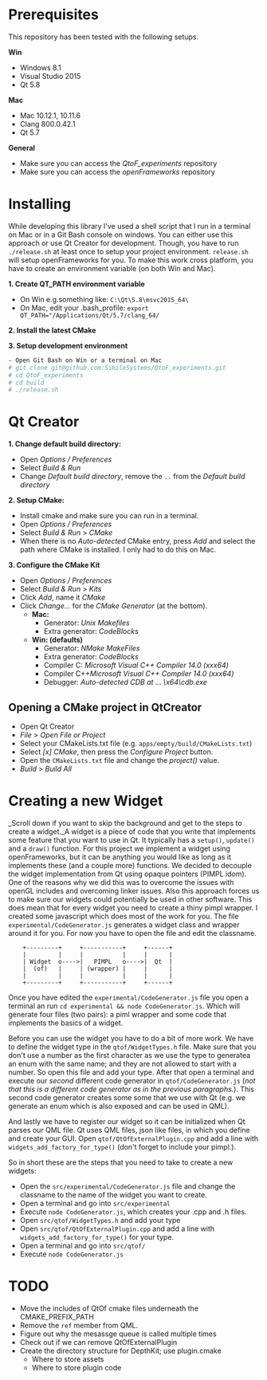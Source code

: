 # Prerequisites

This repository has been tested with the following setups.

**Win**

- Windows 8.1
- Visual Studio 2015
- Qt 5.8

**Mac**

- Mac 10.12.1, 10.11.6
- Clang 800.0.42.1
- Qt 5.7

**General**

- Make sure you can access the *QtoF_experiments* repository
- Make sure you can access the *openFrameworks* repository

# Installing

While developing this library I've used a shell script that I run in a
terminal on Mac or in a Git Bash console on windows. You can either
use this approach or use Qt Creator for development. Though, you have
to run `./release.sh` at least once to setup your project
environment. `release.sh` will setup openFrameworks for you. To make
this work cross platform, you have to create an environment variable
(on both Win and Mac).

**1. Create QT_PATH environment variable**

- On Win e.g.something like: `C:\Qt\5.8\msvc2015_64\`
- On Mac, edit your .bash_profile: `export QT_PATH="/Applications/Qt/5.7/clang_64/`

**2. Install the latest CMake**

**3. Setup development environment**

````sh
- Open Git Bash on Win or a terminal on Mac
# git clone git@github.com:SimileSystems/QtoF_experiments.git
# cd QtoF_experiments
# cd build
# ./release.sh
````

# Qt Creator

**1. Change default build directory:**

- Open _Options / Preferences_
- Select _Build & Run_
- Change _Default build directory_, remove the `..` from the _Default build directory_

**2. Setup CMake:**

- Install cmake and make sure you can run in a terminal.
- Open _Options / Preferences_
- Select _Build & Run_ > _CMake_
- When there is no _Auto-detected_ CMake entry, press _Add_ and select the path where CMake is installed.
I only had to do this on Mac.

**3. Configure the CMake Kit**

- Open _Options / Preferences_
- Select _Build & Run_ > _Kits_
- Click _Add_, name it _CMake_
- Click _Change..._ for the _CMake Generator_ (at the bottom).
    - **Mac:**
      - Generator: _Unix Makefiles_
      - Extra generator: _CodeBlocks_
    - **Win: (defaults)**
      - Generator: _NMake MakeFiles_
      - Extra generator: _CodeBlocks_
      - Compiler C: _Microsoft Visual C++ Compiler 14.0 (xxx64)_
      - Compiler C++_Microsoft Visual C++ Compiler 14.0 (xxx64)_
      - Debugger: _Auto-detected CDB at ... \x64\cdb.exe_

## Opening a CMake project in QtCreator

- Open Qt Creator
- _File_ > _Open File or Project_
- Select your CMakeLists.txt file (e.g. `apps/empty/build/CMakeLists.txt`)
- Select _[x] CMake_, then press the _Configure Project_ button.
- Open the `CMakeLists.txt` file and change the _project()_ value.
- _Build_ > _Build All_ 

# Creating a new Widget

_Scroll down if you want to skip the background and get to the steps
to create a widget._A widget is a piece of code that you write that
implements some feature that you want to use in Qt. It typically has a
`setup()`, `update()` and a `draw()` function. For this project we
implement a widget using openFrameworks, but it can be anything you
would like as long as it implements these (and a couple more)
functions. We decided to decouple the widget implementation from Qt
using opaque pointers (PIMPL idom).  One of the reasons why we did
this was to overcome the issues with openGL includes and overcoming
linker issues. Also this approach forces us to make sure our widgets
could potentially be used in other software. This does mean that for
every widget you need to create a thiny pimpl wrapper. I created some
javascript which does most of the work for you. The file
`experimental/CodeGenerator.js` generates a widget class and wrapper
around it for you. For now you have to open the file and edit the
classname.


        +---------+     +-----------+     +------+
        |         |     |           |     |      |
        | Widget  o---->|   PIMPL   o---->|  Qt  |
        |  (of)   |     | (wrapper) |     |      | 
        |         |     |           |     |      |
        +---------+     +-----------+     +------+


Once you have edited the `experimental/CodeGenerator.js` file you 
open a terminal an run `cd experimental && node CodeGenerator.js`.
Which will generate four files (two pairs): a piml wrapper and
some code that implements the basics of a widget. 

Before you can use the widget you have to do a bit of more work.  We
have to define the widget type in the `qtof/WidgetTypes.h` file.  Make
sure that you don't use a number as the first character as we use the
type to generatea an enum with the same name; and they are not allowed
to start with a number. So open this file and add your type. After
that open a terminal and execute our *second* different code generator
in `qtof/CodeGenerator.js` (_not that this is a different code
generator as in the previous paragraphs._). This second code generator
creates some some that we use with Qt (e.g. we generate an enum which
is also exposed and can be used in QML).

And lastly we have to register our widget so it can be initialized
when Qt parses our QML file. Qt uses QML files, json like files, in
which you define and create your GUI. Open
`qtof/QtOfExternalPlugin.cpp` and add a line with
`widgets_add_factory_for_type()` (don't forget to include your
pimpl.).

So in short these are the steps that you need to take to create
a new widgets:

- Open the `src/experimental/CodeGenerator.js` file and change the
  classname to the name of the widget you want to create. 
- Open a terminal and go into `src/experimental`
- Execute `node CodeGenerator.js`, which creates your .cpp and .h files.
- Open `src/qtof/WidgetTypes.h` and add your type
- Open `src/qtof/QtOfExternalPlugin.cpp` and add a line with 
  `widgets_add_factory_for_type()` for your type. 
- Open a terminal and go into `src/qtof/` 
- Execute `node CodeGenerator.js` 

# TODO

- Move the includes of QtOf cmake files underneath the CMAKE_PREFIX_PATH
- Remove the `ref` member from QML. 
- Figure out why the mesassge queue is called multiple times
- Check out if we can remove QtOfExternalPlugin
- Create the directory structure for DepthKit; use plugin.cmake
  - Where to store assets
  - Where to store plugin code


